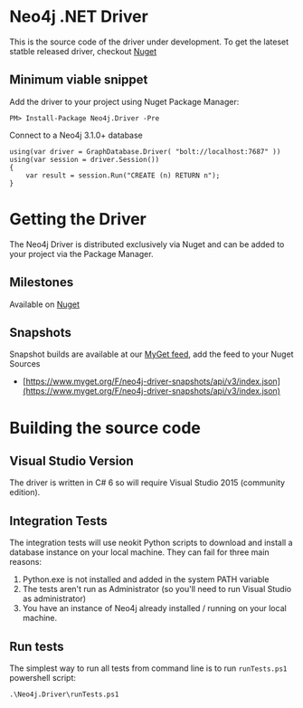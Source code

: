 # Neo4j .NET Driver
This is the source code of the driver under development. To get the lateset statble released driver, checkout [Nuget](https://www.nuget.org/packages/Neo4j.Driver/)

## Minimum viable snippet

Add the driver to your project using Nuget Package Manager:

    PM> Install-Package Neo4j.Driver -Pre

Connect to a Neo4j 3.1.0+ database

    using(var driver = GraphDatabase.Driver( "bolt://localhost:7687" ))
    using(var session = driver.Session())
    {
        var result = session.Run("CREATE (n) RETURN n");
    }

# Getting the Driver

The Neo4j Driver is distributed exclusively via Nuget and can be added to your project via the Package Manager.

## Milestones

Available on [Nuget](https://www.nuget.org/packages/Neo4j.Driver)

## Snapshots

Snapshot builds are available at our [MyGet feed](https://www.myget.org/feed/neo4j-driver-snapshots/package/nuget/Neo4j.Driver), add the feed to your Nuget Sources

* [https://www.myget.org/F/neo4j-driver-snapshots/api/v3/index.json](https://www.myget.org/F/neo4j-driver-snapshots/api/v3/index.json)

# Building the source code

## Visual Studio Version

The driver is written in C# 6 so will require Visual Studio 2015 (community edition).

## Integration Tests

The integration tests will use neokit Python scripts to download and install a database instance on your local machine.
They can fail for three main reasons:

1. Python.exe is not installed and added in the system PATH variable
2. The tests aren't run as Administrator (so you'll need to run Visual Studio as administrator)
3. You have an instance of Neo4j already installed / running on your local machine.

## Run tests
The simplest way to run all tests from command line is to run `runTests.ps1` powershell script:

	.\Neo4j.Driver\runTests.ps1
